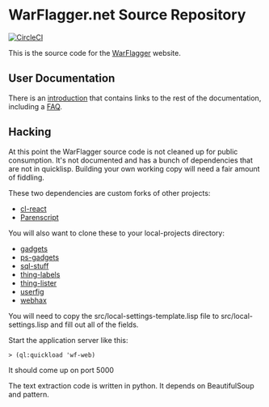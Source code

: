 # WarFlagger.net Source Repository

[![CircleCI](https://circleci.com/gh/BnMcGn/warflagger.svg?style=svg)](https://circleci.com/gh/BnMcGn/warflagger)

This is the source code for the [WarFlagger](http://warflagger.net/) website. 

## User Documentation

There is an [introduction](http://warflagger.net/introduction/) that contains links to the rest of the documentation, including a [FAQ](http://warflagger.net/faq/).

## Hacking

At this point the WarFlagger source code is not cleaned up for public consumption. It's not documented and has a bunch of dependencies that are not in quicklisp. Building your own working copy will need a fair amount of fiddling.

These two dependencies are custom forks of other projects:

- [cl-react](https://github.com/BnMcGn/cl-react)
- [Parenscript](https://github.com/BnMcGn/Parenscript)

You will also want to clone these to your local-projects directory:
- [gadgets](https://github.com/BnMcGn/gadgets)
- [ps-gadgets](https://github.com/BnMcGn/ps-gadgets)
- [sql-stuff](https://github.com/BnMcGn/sql-stuff)
- [thing-labels](https://github.com/BnMcGn/thing-labels)
- [thing-lister](https://github.com/BnMcGn/thing-lister)
- [userfig](https://github.com/BnMcGn/userfig)
- [webhax](https://github.com/BnMcGn/webhax)

You will need to copy the src/local-settings-template.lisp file to src/local-settings.lisp and fill out all of the fields.

Start the application server like this:

    > (ql:quickload 'wf-web)
    
It should come up on port 5000

The text extraction code is written in python. It depends on BeautifulSoup and pattern.
